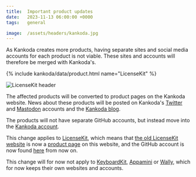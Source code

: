 ```yaml
---
title:  Important product updates
date:   2023-11-13 06:00:00 +0000
tags:   general

image:  /assets/headers/kankoda.jpg
---
```


As Kankoda creates more products, having separate sites and social media accounts for each product is not viable. These sites and accounts will therefore be merged with Kankoda's.

{% include kankoda/data/product.html name="LicenseKit" %}

![LicenseKit header]({{page.image}})

The affected products will be converted to product pages on the Kankoda website. News about these products will be posted on Kankoda's [Twitter]({{site.twitter_url}}) and [Mastodon]({{site.mastodon_url}}) accounts and the [Kankoda blog](/blog). 

The products will not have separate GitHub accounts, but instead move into the [Kankoda account]({{site.github_url}}).

This change applies to [LicenseKit](/licensekit), which means that [the old LicenseKit website](https://getlicensekit.com) is now a [product page](/licensekit) on this website, and the GitHub account is now found [here]({{site.github_url}}/LicenseKit) from now on.

This change will for now not apply to [KeyboardKit](https://keyboardkit.com), [Appamini](https://appamini.com) or [Wally](https://wally.app), which for now keeps their own websites and accounts.